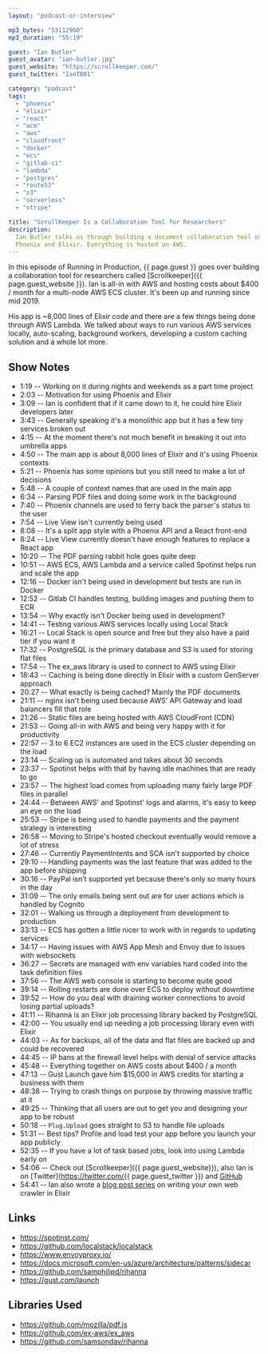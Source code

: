 ```yaml
---
layout: "podcast-or-interview"

mp3_bytes: "53112960"
mp3_duration: "55:19"

guest: "Ian Butler"
guest_avatar: "ian-butler.jpg"
guest_website: "https://scrollkeeper.com/"
guest_twitter: "IanTB01"

category: "podcast"
tags:
  - "phoenix"
  - "elixir"
  - "react"
  - "acm"
  - "aws"
  - "cloudfront"
  - "docker"
  - "ecs"
  - "gitlab-ci"
  - "lambda"
  - "postgres"
  - "route53"
  - "s3"
  - "serverless"
  - "stripe"

title: "ScrollKeeper Is a Collaboration Tool for Researchers"
description:
  Ian Butler talks us through building a document collaboration tool using
  Phoenix and Elixir. Everything is hosted on AWS.
---
```


In this episode of Running in Production, {{ page.guest }} goes over building a
collaboration tool for researchers called [Scrollkeeper]({{ page.guest_website
}}). Ian is all-in with AWS and hosting costs about $400 / month for a
multi-node AWS ECS cluster. It's been up and running since mid 2019.

His app is ~8,000 lines of Elixir code and there are a few things being done
through AWS Lambda. We talked about ways to run various AWS services locally,
auto-scaling, background workers, developing a custom caching solution and a
whole lot more.

## Show Notes

- 1:19 -- Working on it during nights and weekends as a part time project
- 2:03 -- Motivation for using Phoenix and Elixir
- 3:09 -- Ian is confident that if it came down to it, he could hire Elixir developers later
- 3:43 -- Generally speaking it's a monolithic app but it has a few tiny services broken out
- 4:15 -- At the moment there's not much benefit in breaking it out into umbrella apps
- 4:50 -- The main app is about 8,000 lines of Elixir and it's using Phoenix contexts
- 5:21 -- Phoenix has some opinions but you still need to make a lot of decisions
- 5:48 -- A couple of context names that are used in the main app
- 6:34 -- Parsing PDF files and doing some work in the background
- 7:40 -- Phoenix channels are used to ferry back the parser's status to the user
- 7:54 -- Live View isn't currently being used
- 8:08 -- It's a split app style with a Phoenix API and a React front-end
- 8:24 -- Live View currently doesn't have enough features to replace a React app
- 10:20 -- The PDF parsing rabbit hole goes quite deep
- 10:51 -- AWS ECS, AWS Lambda and a service called Spotinst helps run and scale the app
- 12:16 -- Docker isn't being used in development but tests are run in Docker
- 12:52 -- Gitlab CI handles testing, building images and pushing them to ECR
- 13:54 -- Why exactly isn't Docker being used in development?
- 14:41 -- Testing various AWS services locally using Local Stack
- 16:21 -- Local Stack is open source and free but they also have a paid tier if you want it
- 17:32 -- PostgreSQL is the primary database and S3 is used for storing flat files
- 17:54 -- The ex_aws library is used to connect to AWS using Elixir
- 18:43 -- Caching is being done directly in Elixir with a custom GenServer approach
- 20:27 -- What exactly is being cached? Mainly the PDF documents
- 21:11 -- nginx isn't being used because AWS' API Gateway and load balancers fill that role
- 21:26 -- Static files are being hosted with AWS CloudFront (CDN)
- 21:53 -- Going all-in with AWS and being very happy with it for productivity
- 22:57 -- 3 to 6 EC2 instances are used in the ECS cluster depending on the load
- 23:14 -- Scaling up is automated and takes about 30 seconds
- 23:37 -- Spotinst helps with that by having idle machines that are ready to go
- 23:57 -- The highest load comes from uploading many fairly large PDF files in parallel
- 24:44 -- Between AWS' and Spotinst' logs and alarms, it's easy to keep an eye on the load
- 25:53 -- Stripe is being used to handle payments and the payment strategy is interesting
- 26:58 -- Moving to Stripe's hosted checkout eventually would remove a lot of stress
- 27:46 -- Currently PaymentIntents and SCA isn't supported by choice
- 29:10 -- Handling payments was the last feature that was added to the app before shipping
- 30:16 -- PayPal isn't supported yet because there's only so many hours in the day
- 31:09 -- The only emails being sent out are for user actions which is handled by Cognito
- 32:01 -- Walking us through a deployment from development to production
- 33:13 -- ECS has gotten a little nicer to work with in regards to updating services
- 34:17 -- Having issues with AWS App Mesh and Envoy due to issues with websockets
- 36:27 -- Secrets are managed with env variables hard coded into the task definition files
- 37:56 -- The AWS web console is starting to become quite good
- 39:14 -- Rolling restarts are done over ECS to deploy without downtime
- 39:52 -- How do you deal with draining worker connections to avoid losing partial uploads?
- 41:11 -- Rihanna is an Elixir job processing library backed by PostgreSQL
- 42:00 -- You usually end up needing a job processing library even with Elixir
- 44:03 -- As for backups, all of the data and flat files are backed up and could be recovered
- 44:45 -- IP bans at the firewall level helps with denial of service attacks
- 45:48 -- Everything together on AWS costs about $400 / a month
- 47:13 -- Gust Launch gave him $15,000 in AWS credits for starting a business with them
- 48:38 -- Trying to crash things on purpose by throwing massive traffic at it
- 49:25 -- Thinking that all users are out to get you and designing your app to be robust
- 50:18 -- `Plug.Upload` goes straight to S3 to handle file uploads
- 51:31 -- Best tips? Profile and load test your app before you launch your app publicly
- 52:35 -- If you have a lot of task based jobs, look into using Lambda early on
- 54:06 -- Check out [Scrollkeeper]({{ page.guest_website}}), also Ian is on [Twitter](https://twitter.com/{{ page.guest_twitter }}) and [GitHub](https://github.com/GrandathePanda)
- 54:41 -- Ian also wrote a [blog post series](https://www.reddit.com/r/elixir/comments/emdnfo/first_post_in_a_series_on_how_to_build_a_web/) on writing your own web crawler in Elixir

## Links

- <https://spotinst.com/>
- <https://github.com/localstack/localstack>
- <https://www.envoyproxy.io/>
- <https://docs.microsoft.com/en-us/azure/architecture/patterns/sidecar>
- <https://github.com/samphilipd/rihanna>
- <https://gust.com/launch>

## Libraries Used

- <https://github.com/mozilla/pdf.js>
- <https://github.com/ex-aws/ex_aws>
- <https://github.com/samsondav/rihanna>
